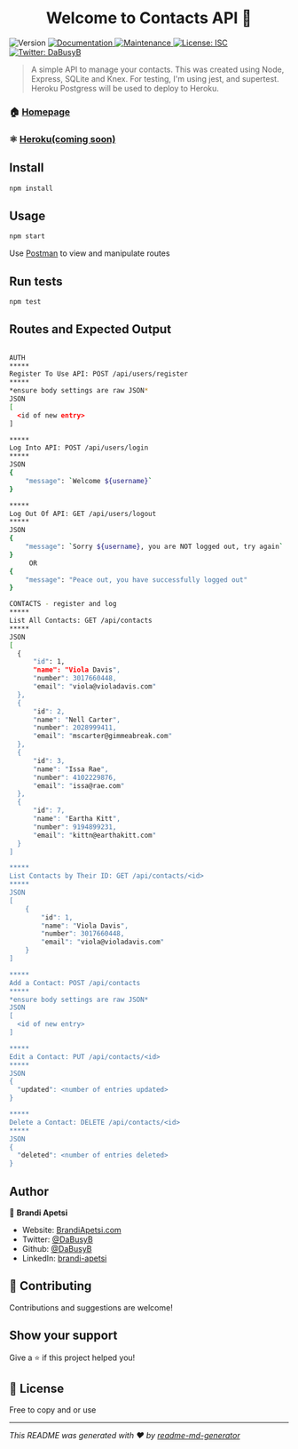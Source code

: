 <h1 align="center">Welcome to Contacts API 👋</h1>
<p>
  <img alt="Version" src="https://img.shields.io/badge/version-1.0.0-blue.svg?cacheSeconds=2592000" />
  <a href="https://github.com/DaBusyB/contactsAPI#readme" target="_blank">
    <img alt="Documentation" src="https://img.shields.io/badge/documentation-yes-brightgreen.svg" />
  </a>
  <a href="https://github.com/DaBusyB/contactsAPI/graphs/commit-activity" target="_blank">
    <img alt="Maintenance" src="https://img.shields.io/badge/Maintained%3F-yes-green.svg" />
  </a>
  <a href="https://github.com/DaBusyB/contactsAPI/blob/master/LICENSE" target="_blank">
    <img alt="License: ISC" src="https://img.shields.io/github/license/DaBusyB/Contacts API" />
  </a>
  <a href="https://twitter.com/DaBusyB" target="_blank">
    <img alt="Twitter: DaBusyB" src="https://img.shields.io/twitter/follow/DaBusyB.svg?style=social" />
  </a>
</p>

> A simple API to manage your contacts. This was created using Node, Express, SQLite and Knex. For testing, I'm using jest, and supertest. Heroku Postgress will be used to deploy to Heroku.

### 🏠 [Homepage](https://github.com/DaBusyB/contactsAPI#readme)
### ⚛ [Heroku(coming soon)](https://github.com/DaBusyB/contactsAPI#readme)

## Install

```sh
npm install
```

## Usage

```sh
npm start
```
Use [Postman](https://www.postman.com/downloads/) to view and manipulate routes

## Run tests
```sh
npm test
```

## Routes and Expected Output

```sh

AUTH
*****
Register To Use API: POST /api/users/register
*****
*ensure body settings are raw JSON*
JSON
[
  <id of new entry>
]

*****
Log Into API: POST /api/users/login
*****
JSON
{
    "message": `Welcome ${username}`
}

*****
Log Out Of API: GET /api/users/logout
*****
JSON
{
    "message": `Sorry ${username}, you are NOT logged out, try again`
}
     OR
{
    "message": "Peace out, you have successfully logged out"
}

CONTACTS - register and log
*****
List All Contacts: GET /api/contacts
*****
JSON
[
  {
      "id": 1,
      "name": "Viola Davis",
      "number": 3017660448,
      "email": "viola@violadavis.com"
  },
  {
      "id": 2,
      "name": "Nell Carter",
      "number": 2028999411,
      "email": "mscarter@gimmeabreak.com"
  },
  {
      "id": 3,
      "name": "Issa Rae",
      "number": 4102229876,
      "email": "issa@rae.com"
  },
  {
      "id": 7,
      "name": "Eartha Kitt",
      "number": 9194899231,
      "email": "kittn@earthakitt.com"
  }
]

*****
List Contacts by Their ID: GET /api/contacts/<id>
*****
JSON
[
    {
        "id": 1,
        "name": "Viola Davis",
        "number": 3017660448,
        "email": "viola@violadavis.com"
    }
]

*****
Add a Contact: POST /api/contacts
*****
*ensure body settings are raw JSON*
JSON
[
  <id of new entry>
]

*****
Edit a Contact: PUT /api/contacts/<id>
*****
JSON
{
  "updated": <number of entries updated>
}

*****
Delete a Contact: DELETE /api/contacts/<id>
*****
JSON
{
  "deleted": <number of entries deleted>
}
```

## Author

👤 **Brandi Apetsi**

* Website: [BrandiApetsi.com](https://Brandiapetsi.com)
* Twitter: [@DaBusyB](https://twitter.com/DaBusyB)
* Github: [@DaBusyB](https://github.com/DaBusyB)
* LinkedIn: [brandi-apetsi](https://linkedin.com/in/brandi-apetsi/)

## 🤝 Contributing

Contributions and suggestions are welcome!

## Show your support

Give a ⭐️ if this project helped you!

## 📝 License

Free to copy and or use


***
_This README was generated with ❤️ by [readme-md-generator](https://github.com/kefranabg/readme-md-generator)_